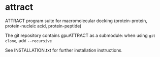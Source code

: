 # attract
ATTRACT program suite for macromolecular docking (protein-protein, protein-nucleic acid, protein-peptide)

The git repository contains gpuATTRACT as a submodule: when using `git clone`, add `--recursive`

See INSTALLATION.txt for further installation instructions.
